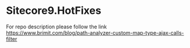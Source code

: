 # Sitecore9.HotFixes

For repo description please follow the link https://www.brimit.com/blog/path-analyzer-custom-map-type-ajax-calls-filter
